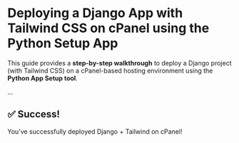 # Deploying a Django App with Tailwind CSS on cPanel using the Python Setup App

This guide provides a **step-by-step walkthrough** to deploy a Django project (with Tailwind CSS) on a cPanel-based hosting environment using the **Python App Setup tool**.

...

## ✅ Success!

You’ve successfully deployed Django + Tailwind on cPanel!
